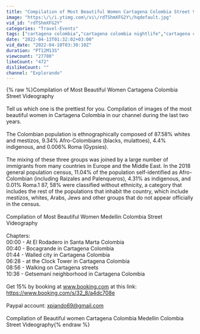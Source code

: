 ```yaml
---
title: "Compilation of Most Beautiful Women Cartagena Colombia Street Videography"
image: "https:\/\/i.ytimg.com\/vi\/rdTShmXFG2Y\/hqdefault.jpg"
vid_id: "rdTShmXFG2Y"
categories: "Travel-Events"
tags: ["cartagena colombia","cartagena colombia nightlife","cartagena colombia women"]
date: "2022-04-13T01:32:02+03:00"
vid_date: "2022-04-10T03:30:10Z"
duration: "PT12M13S"
viewcount: "27780"
likeCount: "472"
dislikeCount: ""
channel: "Explorando"
---
```

{% raw %}Compilation of Most Beautiful Women Cartagena Colombia Street Videography<br /><br />Tell us which one is the prettiest for you. Compilation of images of the most beautiful women in Cartagena Colombia in our channel during the last two years.  <br /><br />The Colombian population is ethnographically composed of 87.58% whites and mestizos, 9.34% Afro-Colombians (blacks, mulattoes), 4.4% indigenous, and 0.006% Roma (Gypsies).<br /><br />The mixing of these three groups was joined by a large number of immigrants from many countries in Europe and the Middle East. In the 2018 general population census, 11.04% of the population self-identified as Afro-Colombian (including Raizales and Palenqueros), 4.31% as indigenous, and  0.01% Roma.1 87, 58% were classified without ethnicity, a category that includes the rest of the populations that inhabit the country, which include mestizos, whites, Arabs, Jews and other groups that do not appear officially in the census.<br /><br />Compilation of Most Beautiful Women Medellin Colombia Street Videography<br /><br />Chapters:<br />00:00 - At El Rodadero in Santa Marta Colombia<br />00:40 - Bocagrande in Cartagena Colombia<br />01:44 - Walled city in Cartagena Colombia<br />06:28 - at the Clock Tower in Cartagena Colombia<br />08:56 - Walking on Cartagena streets <br />10:36 - Getsemaní neighborhood in Cartagena Colombia<br /><br />Get 15% by booking at www.booking.com at this link:<br /><a rel="nofollow" target="blank" href="https://www.booking.com/s/32_8/a4dc708e">https://www.booking.com/s/32_8/a4dc708e</a><br /><br />Paypal account: xpiando69@gmail.com<br /><br />Compilation of Beautiful women Cartagena Colombia Medellin Colombia Street Videography{% endraw %}
